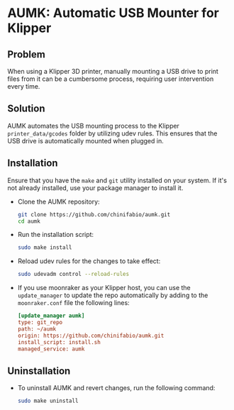 # AUMK: Automatic USB Mounter for Klipper

## Problem
When using a Klipper 3D printer, manually mounting a USB drive to print files from it can be a cumbersome process, requiring user intervention every time.

## Solution
AUMK automates the USB mounting process to the Klipper `printer_data/gcodes` folder by utilizing udev rules. This ensures that the USB drive is automatically mounted when plugged in.

## Installation
Ensure that you have the `make` and `git` utility installed on your system. If it's not already installed, use your package manager to install it.

- Clone the AUMK repository:
    ```bash
    git clone https://github.com/chinifabio/aumk.git
    cd aumk
    ```
- Run the installation script:
    ```bash
    sudo make install
    ```
- Reload udev rules for the changes to take effect:
    ```bash
    sudo udevadm control --reload-rules
    ```
- If you use moonraker as your Klipper host, you can use the `update_manager` to update the repo automatically by adding to the `moonraker.conf` file the following lines:
    ```ini
    [update_manager aumk]
    type: git_repo
    path: ~/aumk
    origin: https://github.com/chinifabio/aumk.git
    install_script: install.sh
    managed_service: aumk
    ```
## Uninstallation
- To uninstall AUMK and revert changes, run the following command:
    ```bash
    sudo make uninstall
    ```
